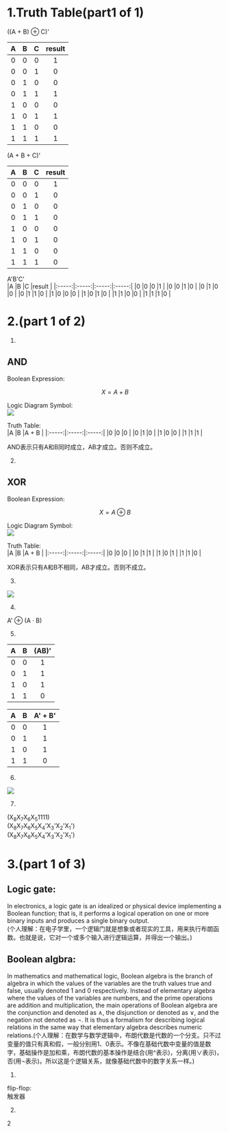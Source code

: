 # 1.Truth Table(part1 of 1)

((A + B) ⊕ C)'

|A      |B      |C      |result |    
|:-----:|:-----:|:-----:|:-----:|
|0      |0      |0      |1      |
|0      |0      |1      |0      |
|0      |1      |0      |0      |
|0      |1      |1      |1      |
|1      |0      |0      |0      |
|1      |0      |1      |1      |
|1      |1      |0      |0      |
|1      |1      |1      |1      | 


(A + B + C)'    

|A      |B      |C      |result |
|:-----:|:-----:|:-----:|:-----:|
|0      |0      |0      |1      |
|0      |0      |1      |0      |
|0      |1      |0      |0      |
|0      |1      |1      |0      |
|1      |0      |0      |0      |
|1      |0      |1      |0      |
|1      |1      |0      |0      |
|1      |1      |1      |0      |    

A'B'C'    
|A      |B      |C      |result |
|:-----:|:-----:|:-----:|:-----:|
|0      |0      |0      |1      |
|0      |0      |1      |0      |
|0      |1      |0      |0      |
|0      |1      |1      |0      |
|1      |0      |0      |0      |
|1      |0      |1      |0      |
|1      |1      |0      |0      |
|1      |1      |1      |0      |

# 2.(part 1 of 2)    
1)    
## AND    
Boolean Expression:    

$$X = A + B$$

Logic Diagram Symbol:   
![](http://a1.qpic.cn/psb?/V14CiVqW3GWRJY/7wADVTYr*6SuRdqSO0Uh0Uic9Hh4WaJnA0D7aJ.NmTI!/c/dDQBAAAAAAAA&ek=1&kp=1&pt=0&bo=xABhAAAAAAARF4U!&tl=3&vuin=2382454583&tm=1539849600&sce=60-2-2&rf=0-0)

Truth Table:    
|A      |B      |A + B      |
|:-----:|:-----:|:-----:|
|0      |0      |0      |
|0      |1      |0      |
|1      |0      |0      |
|1      |1      |1      |    

AND表示只有A和B同时成立，AB才成立。否则不成立。    

2)
## XOR    
Boolean Expression:    

$$X = A ⊕ B$$

Logic Diagram Symbol:   
![](http://a2.qpic.cn/psb?/V14CiVqW3GWRJY/v.nkEXo29K85jJiF0bY6YS1eZmqEZnFimeSIKWSWRdk!/c/dDUBAAAAAAAA&ek=1&kp=1&pt=0&bo=wQBcAAAAAAARF70!&t=5&tl=3&vuin=2382454583&tm=1539853200&sce=60-2-2&rf=0-0)

Truth Table:    
|A      |B      |A + B      |
|:-----:|:-----:|:-----:|
|0      |0      |0      |
|0      |1      |1      |
|1      |0      |1      |
|1      |1      |0      |    

XOR表示只有A和B不相同，AB才成立。否则不成立。    

3)
![](http://m.qpic.cn/psb?/V14CiVqW3GWRJY/yv2S7TFfJP*mzKCMhtdeIxqeXHURYcR*i0wiEvtyt0w!/b/dFMBAAAAAAAA&bo=gASIAgAAAAADByw!&rf=viewer_4)   

4)
A' ⊕ (A · B)     

5) 
|A      |B      |(AB)'      |
|:-----:|:-----:|:-----:|
|0      |0      |1      |
|0      |1      |1      |
|1      |0      |1      |
|1      |1      |0      |

|A      |B      |A' + B'      |
|:-----:|:-----:|:-----:|
|0      |0      |1      |
|0      |1      |1      |
|1      |0      |1      |
|1      |1      |0      |

6)
![](http://m.qpic.cn/psb?/V14CiVqW3GWRJY/yDLCuO.1asvrqkh6eMVY1*DHrleO17G0ipYJ9d2E7k4!/b/dC4BAAAAAAAA&bo=GQYrBAAAAAADBxI!&rf=viewer_4)  

7) 
(X<sub>8</sub>X<sub>7</sub>X<sub>6</sub>X<sub>5</sub>1111)    
(X<sub>8</sub>X<sub>7</sub>X<sub>6</sub>X<sub>5</sub>X<sub>4</sub>'X<sub>3</sub>'X<sub>2</sub>'X<sub>1</sub>')    
(X<sub>8</sub>X<sub>7</sub>X<sub>6</sub>X<sub>5</sub>X<sub>4</sub>'X<sub>3</sub>'X<sub>2</sub>'X<sub>1</sub>')    

# 3.(part 1 of 3)

## Logic gate:
In electronics, a logic gate is an idealized or physical device implementing a Boolean function; that is, it performs a logical operation on one or more binary inputs and produces a single binary output.    
(个人理解：在电子学里，一个逻辑门就是想象或者现实的工具，用来执行布朗函数。也就是说，它对一个或多个输入进行逻辑运算，并得出一个输出。)    

## Boolean algbra:
In mathematics and mathematical logic, Boolean algebra is the branch of algebra in which the values of the variables are the truth values true and false, usually denoted 1 and 0 respectively. Instead of elementary algebra where the values of the variables are numbers, and the prime operations are addition and multiplication, the main operations of Boolean algebra are the conjunction and denoted as ∧, the disjunction or denoted as ∨, and the negation not denoted as ¬. It is thus a formalism for describing logical relations in the same way that elementary algebra describes numeric relations.(个人理解：在数学与数学逻辑中，布朗代数是代数的一个分支。只不过变量的值只有真和假，一般分别用1、0表示。不像在基础代数中变量的值是数字，基础操作是加和乘，布朗代数的基本操作是结合(用^表示)，分离(用∨表示)，否(用¬表示)。所以这是个逻辑关系，就像基础代数中的数字关系一样。)    

1)
flip-flop:    
触发器

2)
2
